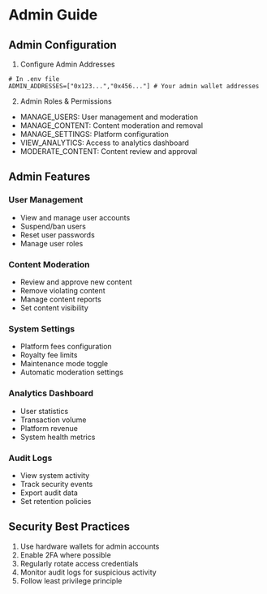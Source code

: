 # Admin Guide

## Admin Configuration

1. Configure Admin Addresses
```env
# In .env file
ADMIN_ADDRESSES=["0x123...","0x456..."] # Your admin wallet addresses
```

2. Admin Roles & Permissions
- MANAGE_USERS: User management and moderation
- MANAGE_CONTENT: Content moderation and removal
- MANAGE_SETTINGS: Platform configuration
- VIEW_ANALYTICS: Access to analytics dashboard
- MODERATE_CONTENT: Content review and approval

## Admin Features

### User Management
- View and manage user accounts
- Suspend/ban users
- Reset user passwords
- Manage user roles

### Content Moderation
- Review and approve new content
- Remove violating content
- Manage content reports
- Set content visibility

### System Settings
- Platform fees configuration
- Royalty fee limits
- Maintenance mode toggle
- Automatic moderation settings

### Analytics Dashboard
- User statistics
- Transaction volume
- Platform revenue
- System health metrics

### Audit Logs
- View system activity
- Track security events
- Export audit data
- Set retention policies

## Security Best Practices
1. Use hardware wallets for admin accounts
2. Enable 2FA where possible
3. Regularly rotate access credentials
4. Monitor audit logs for suspicious activity
5. Follow least privilege principle